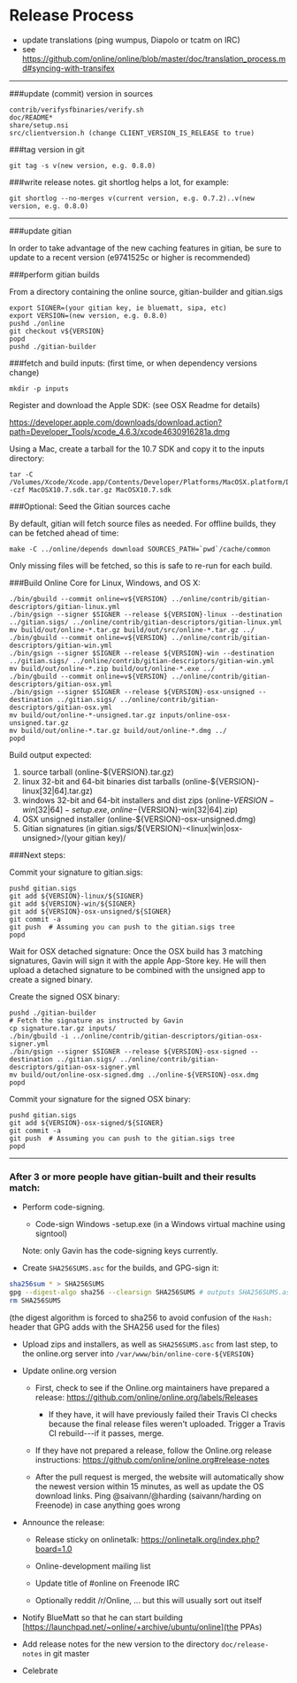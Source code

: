 Release Process
====================

* update translations (ping wumpus, Diapolo or tcatm on IRC)
* see https://github.com/online/online/blob/master/doc/translation_process.md#syncing-with-transifex

* * *

###update (commit) version in sources

	contrib/verifysfbinaries/verify.sh
	doc/README*
	share/setup.nsi
	src/clientversion.h (change CLIENT_VERSION_IS_RELEASE to true)

###tag version in git

	git tag -s v(new version, e.g. 0.8.0)

###write release notes. git shortlog helps a lot, for example:

	git shortlog --no-merges v(current version, e.g. 0.7.2)..v(new version, e.g. 0.8.0)

* * *

###update gitian

 In order to take advantage of the new caching features in gitian, be sure to update to a recent version (e9741525c or higher is recommended)

###perform gitian builds

 From a directory containing the online source, gitian-builder and gitian.sigs
  
	export SIGNER=(your gitian key, ie bluematt, sipa, etc)
	export VERSION=(new version, e.g. 0.8.0)
	pushd ./online
	git checkout v${VERSION}
	popd
	pushd ./gitian-builder

###fetch and build inputs: (first time, or when dependency versions change)
 
	mkdir -p inputs

 Register and download the Apple SDK: (see OSX Readme for details)
 
 https://developer.apple.com/downloads/download.action?path=Developer_Tools/xcode_4.6.3/xcode4630916281a.dmg
 
 Using a Mac, create a tarball for the 10.7 SDK and copy it to the inputs directory:
 
	tar -C /Volumes/Xcode/Xcode.app/Contents/Developer/Platforms/MacOSX.platform/Developer/SDKs/ -czf MacOSX10.7.sdk.tar.gz MacOSX10.7.sdk

###Optional: Seed the Gitian sources cache

  By default, gitian will fetch source files as needed. For offline builds, they can be fetched ahead of time:

	make -C ../online/depends download SOURCES_PATH=`pwd`/cache/common

  Only missing files will be fetched, so this is safe to re-run for each build.

###Build Online Core for Linux, Windows, and OS X:
  
	./bin/gbuild --commit online=v${VERSION} ../online/contrib/gitian-descriptors/gitian-linux.yml
	./bin/gsign --signer $SIGNER --release ${VERSION}-linux --destination ../gitian.sigs/ ../online/contrib/gitian-descriptors/gitian-linux.yml
	mv build/out/online-*.tar.gz build/out/src/online-*.tar.gz ../
	./bin/gbuild --commit online=v${VERSION} ../online/contrib/gitian-descriptors/gitian-win.yml
	./bin/gsign --signer $SIGNER --release ${VERSION}-win --destination ../gitian.sigs/ ../online/contrib/gitian-descriptors/gitian-win.yml
	mv build/out/online-*.zip build/out/online-*.exe ../
	./bin/gbuild --commit online=v${VERSION} ../online/contrib/gitian-descriptors/gitian-osx.yml
	./bin/gsign --signer $SIGNER --release ${VERSION}-osx-unsigned --destination ../gitian.sigs/ ../online/contrib/gitian-descriptors/gitian-osx.yml
	mv build/out/online-*-unsigned.tar.gz inputs/online-osx-unsigned.tar.gz
	mv build/out/online-*.tar.gz build/out/online-*.dmg ../
	popd
  Build output expected:

  1. source tarball (online-${VERSION}.tar.gz)
  2. linux 32-bit and 64-bit binaries dist tarballs (online-${VERSION}-linux[32|64].tar.gz)
  3. windows 32-bit and 64-bit installers and dist zips (online-${VERSION}-win[32|64]-setup.exe, online-${VERSION}-win[32|64].zip)
  4. OSX unsigned installer (online-${VERSION}-osx-unsigned.dmg)
  5. Gitian signatures (in gitian.sigs/${VERSION}-<linux|win|osx-unsigned>/(your gitian key)/

###Next steps:

Commit your signature to gitian.sigs:

	pushd gitian.sigs
	git add ${VERSION}-linux/${SIGNER}
	git add ${VERSION}-win/${SIGNER}
	git add ${VERSION}-osx-unsigned/${SIGNER}
	git commit -a
	git push  # Assuming you can push to the gitian.sigs tree
	popd

  Wait for OSX detached signature:
	Once the OSX build has 3 matching signatures, Gavin will sign it with the apple App-Store key.
	He will then upload a detached signature to be combined with the unsigned app to create a signed binary.

  Create the signed OSX binary:

	pushd ./gitian-builder
	# Fetch the signature as instructed by Gavin
	cp signature.tar.gz inputs/
	./bin/gbuild -i ../online/contrib/gitian-descriptors/gitian-osx-signer.yml
	./bin/gsign --signer $SIGNER --release ${VERSION}-osx-signed --destination ../gitian.sigs/ ../online/contrib/gitian-descriptors/gitian-osx-signer.yml
	mv build/out/online-osx-signed.dmg ../online-${VERSION}-osx.dmg
	popd

Commit your signature for the signed OSX binary:

	pushd gitian.sigs
	git add ${VERSION}-osx-signed/${SIGNER}
	git commit -a
	git push  # Assuming you can push to the gitian.sigs tree
	popd

-------------------------------------------------------------------------

### After 3 or more people have gitian-built and their results match:

- Perform code-signing.

    - Code-sign Windows -setup.exe (in a Windows virtual machine using signtool)

  Note: only Gavin has the code-signing keys currently.

- Create `SHA256SUMS.asc` for the builds, and GPG-sign it:
```bash
sha256sum * > SHA256SUMS
gpg --digest-algo sha256 --clearsign SHA256SUMS # outputs SHA256SUMS.asc
rm SHA256SUMS
```
(the digest algorithm is forced to sha256 to avoid confusion of the `Hash:` header that GPG adds with the SHA256 used for the files)

- Upload zips and installers, as well as `SHA256SUMS.asc` from last step, to the online.org server
  into `/var/www/bin/online-core-${VERSION}`

- Update online.org version

  - First, check to see if the Online.org maintainers have prepared a
    release: https://github.com/online/online.org/labels/Releases

      - If they have, it will have previously failed their Travis CI
        checks because the final release files weren't uploaded.
        Trigger a Travis CI rebuild---if it passes, merge.

  - If they have not prepared a release, follow the Online.org release
    instructions: https://github.com/online/online.org#release-notes

  - After the pull request is merged, the website will automatically show the newest version within 15 minutes, as well
    as update the OS download links. Ping @saivann/@harding (saivann/harding on Freenode) in case anything goes wrong

- Announce the release:

  - Release sticky on onlinetalk: https://onlinetalk.org/index.php?board=1.0

  - Online-development mailing list

  - Update title of #online on Freenode IRC

  - Optionally reddit /r/Online, ... but this will usually sort out itself

- Notify BlueMatt so that he can start building [https://launchpad.net/~online/+archive/ubuntu/online](the PPAs)

- Add release notes for the new version to the directory `doc/release-notes` in git master

- Celebrate 
